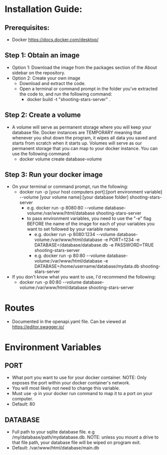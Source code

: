 # Installation Guide:
## Prerequisites:
  - Docker https://docs.docker.com/desktop/
## Step 1: Obtain an image
- Option 1: Download the image from the packages section of the About sidebar on the repository.
- Option 2: Create your own image
  - Download and extract the code.
  - Open a terminal or command prompt in the folder you've extracted the code to, and run the following command:
    - docker build -t "shooting-stars-server" .
## Step 2: Create a volume 
- A volume will serve as permanent storage where you will keep your database file. Docker instances are TEMPORARY meaning that whenever you shut down the program, it wipes all data you saved and starts from scratch when it starts up. Volumes will serve as our permanent storage that you can map to your docker instance. You can use the following command:
  - docker volume create database-volume
## Step 3: Run your docker image
- On your terminal or command prompt, run the following:
  - docker run -p [your host computers port]:[port environment variable] --volume [your volume name]:[your database folder] shooting-stars-server
    - e.g. docker run -p 8080:80 --volume database-volume:/var/www/html/database shooting-stars-server
    - to pass environment variables, you need to use the "-e" flag BEFORE the name of the image for each of your variables you want to set followed by your variable names
      - e.g. docker run -p 8080:1234 --volume database-volume:/var/www/html/database -e PORT=1234 -e DATABASE=/database/database.db -e PASSWORD=TRUE shooting-stars-server
      - e.g. docker run -p 80:80 --volume database-volume:/var/www/html/database -e DATABASE=/home/username/database/mydata.db shooting-stars-server
- If you don't know what you want to use, I'd recommend the following:
  - docker run -p 80:80 --volume database-volume:/var/www/html/database shooting-stars-server

# Routes
- Documented in the openapi.yaml file. Can be viewed at https://editor.swagger.io/

# Environment Variables
## PORT 
- What port you want to use for your docker container. NOTE: Only exposes the port within your docker container's network.
- You will most likely not need to change this variable.
- Must use -p in your docker run command to map it to a port on your computer. 
- Default: 80
## DATABASE 
- Full path to your sqlite database file. e.g /my/database/path/mydatabase.db. NOTE: unless you mount a drive to that file path, your database file will be wiped on program exit.
- Default: /var/www/html/database/main.db

